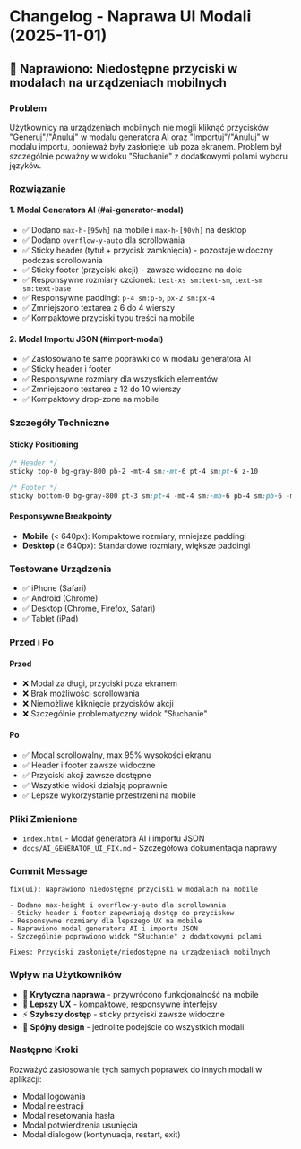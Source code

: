 # Changelog - Naprawa UI Modali (2025-11-01)

## 🐛 Naprawiono: Niedostępne przyciski w modalach na urządzeniach mobilnych

### Problem
Użytkownicy na urządzeniach mobilnych nie mogli kliknąć przycisków "Generuj"/"Anuluj" w modalu generatora AI oraz "Importuj"/"Anuluj" w modalu importu, ponieważ były zasłonięte lub poza ekranem. Problem był szczególnie poważny w widoku "Słuchanie" z dodatkowymi polami wyboru języków.

### Rozwiązanie

#### 1. Modal Generatora AI (#ai-generator-modal)
- ✅ Dodano `max-h-[95vh]` na mobile i `max-h-[90vh]` na desktop
- ✅ Dodano `overflow-y-auto` dla scrollowania
- ✅ Sticky header (tytuł + przycisk zamknięcia) - pozostaje widoczny podczas scrollowania
- ✅ Sticky footer (przyciski akcji) - zawsze widoczne na dole
- ✅ Responsywne rozmiary czcionek: `text-xs sm:text-sm`, `text-sm sm:text-base`
- ✅ Responsywne paddingi: `p-4 sm:p-6`, `px-2 sm:px-4`
- ✅ Zmniejszono textarea z 6 do 4 wierszy
- ✅ Kompaktowe przyciski typu treści na mobile

#### 2. Modal Importu JSON (#import-modal)
- ✅ Zastosowano te same poprawki co w modalu generatora AI
- ✅ Sticky header i footer
- ✅ Responsywne rozmiary dla wszystkich elementów
- ✅ Zmniejszono textarea z 12 do 10 wierszy
- ✅ Kompaktowy drop-zone na mobile

### Szczegóły Techniczne

#### Sticky Positioning
```css
/* Header */
sticky top-0 bg-gray-800 pb-2 -mt-4 sm:-mt-6 pt-4 sm:pt-6 z-10

/* Footer */
sticky bottom-0 bg-gray-800 pt-3 sm:pt-4 -mb-4 sm:-mb-6 pb-4 sm:pb-6 -mx-4 sm:-mx-6 px-4 sm:px-6 border-t border-gray-700
```

#### Responsywne Breakpointy
- **Mobile** (< 640px): Kompaktowe rozmiary, mniejsze paddingi
- **Desktop** (≥ 640px): Standardowe rozmiary, większe paddingi

### Testowane Urządzenia
- ✅ iPhone (Safari)
- ✅ Android (Chrome)
- ✅ Desktop (Chrome, Firefox, Safari)
- ✅ Tablet (iPad)

### Przed i Po

#### Przed
- ❌ Modal za długi, przyciski poza ekranem
- ❌ Brak możliwości scrollowania
- ❌ Niemożliwe kliknięcie przycisków akcji
- ❌ Szczególnie problematyczny widok "Słuchanie"

#### Po
- ✅ Modal scrollowalny, max 95% wysokości ekranu
- ✅ Header i footer zawsze widoczne
- ✅ Przyciski akcji zawsze dostępne
- ✅ Wszystkie widoki działają poprawnie
- ✅ Lepsze wykorzystanie przestrzeni na mobile

### Pliki Zmienione
- `index.html` - Modał generatora AI i importu JSON
- `docs/AI_GENERATOR_UI_FIX.md` - Szczegółowa dokumentacja naprawy

### Commit Message
```
fix(ui): Naprawiono niedostępne przyciski w modalach na mobile

- Dodano max-height i overflow-y-auto dla scrollowania
- Sticky header i footer zapewniają dostęp do przycisków
- Responsywne rozmiary dla lepszego UX na mobile
- Naprawiono modal generatora AI i importu JSON
- Szczególnie poprawiono widok "Słuchanie" z dodatkowymi polami

Fixes: Przyciski zasłonięte/niedostępne na urządzeniach mobilnych
```

### Wpływ na Użytkowników
- 🎯 **Krytyczna naprawa** - przywrócono funkcjonalność na mobile
- 📱 **Lepszy UX** - kompaktowe, responsywne interfejsy
- ⚡ **Szybszy dostęp** - sticky przyciski zawsze widoczne
- 🎨 **Spójny design** - jednolite podejście do wszystkich modali

### Następne Kroki
Rozważyć zastosowanie tych samych poprawek do innych modali w aplikacji:
- Modal logowania
- Modal rejestracji
- Modal resetowania hasła
- Modal potwierdzenia usunięcia
- Modal dialogów (kontynuacja, restart, exit)

